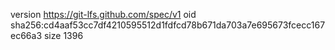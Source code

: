version https://git-lfs.github.com/spec/v1
oid sha256:cd4aaf53cc7df4210595512d1fdfcd78b671da703a7e695673fcecc167ec66a3
size 1396
